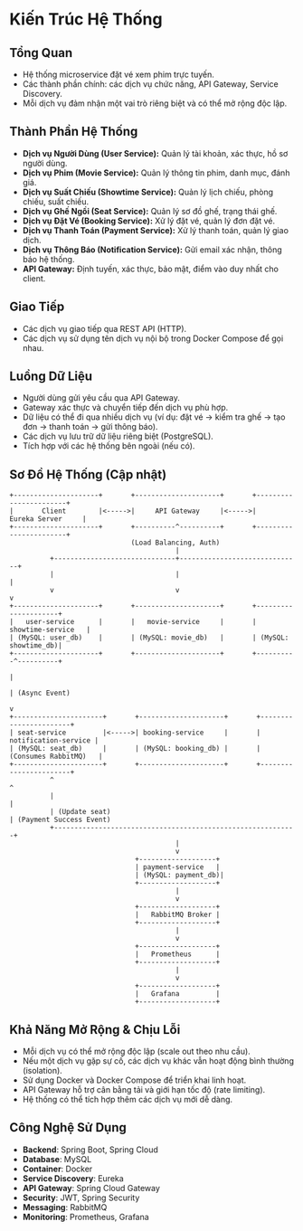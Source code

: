# Kiến Trúc Hệ Thống

## Tổng Quan
- Hệ thống microservice đặt vé xem phim trực tuyến.
- Các thành phần chính: các dịch vụ chức năng, API Gateway, Service Discovery.
- Mỗi dịch vụ đảm nhận một vai trò riêng biệt và có thể mở rộng độc lập.

## Thành Phần Hệ Thống

- **Dịch vụ Người Dùng (User Service):** Quản lý tài khoản, xác thực, hồ sơ người dùng.
- **Dịch vụ Phim (Movie Service):** Quản lý thông tin phim, danh mục, đánh giá.
- **Dịch vụ Suất Chiếu (Showtime Service):** Quản lý lịch chiếu, phòng chiếu, suất chiếu.
- **Dịch vụ Ghế Ngồi (Seat Service):** Quản lý sơ đồ ghế, trạng thái ghế.
- **Dịch vụ Đặt Vé (Booking Service):** Xử lý đặt vé, quản lý đơn đặt vé.
- **Dịch vụ Thanh Toán (Payment Service):** Xử lý thanh toán, quản lý giao dịch.
- **Dịch vụ Thông Báo (Notification Service):** Gửi email xác nhận, thông báo hệ thống.
- **API Gateway:** Định tuyến, xác thực, bảo mật, điểm vào duy nhất cho client.

## Giao Tiếp
- Các dịch vụ giao tiếp qua REST API (HTTP).
- Các dịch vụ sử dụng tên dịch vụ nội bộ trong Docker Compose để gọi nhau.

## Luồng Dữ Liệu
- Người dùng gửi yêu cầu qua API Gateway.
- Gateway xác thực và chuyển tiếp đến dịch vụ phù hợp.
- Dữ liệu có thể đi qua nhiều dịch vụ (ví dụ: đặt vé -> kiểm tra ghế -> tạo đơn -> thanh toán -> gửi thông báo).
- Các dịch vụ lưu trữ dữ liệu riêng biệt (PostgreSQL).
- Tích hợp với các hệ thống bên ngoài (nếu có).

## Sơ Đồ Hệ Thống (Cập nhật)

```
+---------------------+       +---------------------+       +-----------------------+
|       Client        |<----->|     API Gateway     |<----->|     Eureka Server     |
+---------------------+       +----------^----------+       +-----------------------+
                              (Load Balancing, Auth)
                                         |
          +------------------------------+------------------------------+
          |                              |                              |
          v                              v                              v
+---------------------+       +---------------------+       +---------------------+
|   user-service      |       |   movie-service     |       |  showtime-service   |
| (MySQL: user_db)    |       | (MySQL: movie_db)   |       | (MySQL: showtime_db)|
+---------------------+       +---------------------+       +----------^----------+
                                                                       |
                                                                       | (Async Event)
                                                                       v
+----------------------+       +---------------------+       +-----------------------+
| seat-service         |<----->| booking-service     |       |  notification-service |
| (MySQL: seat_db)     |       | (MySQL: booking_db) |       | (Consumes RabbitMQ)   |
+----------------------+       +---------------------+       +-----------------------+
          ^                                                            ^
          |                                                            |
          | (Update seat)                                             | (Payment Success Event)
          +------------------------------------------------------------+
                                         |
                                         v
                               +-------------------+
                               | payment-service   |
                               | (MySQL: payment_db)|
                               +-------------------+
                                         |
                                         v
                               +-------------------+
                               |   RabbitMQ Broker |
                               +-------------------+
                                         |
                                         v
                               +-------------------+
                               |   Prometheus      |
                               +-------------------+
                                         |
                                         v
                               +-------------------+
                               |   Grafana         |
                               +-------------------+
```

## Khả Năng Mở Rộng & Chịu Lỗi
- Mỗi dịch vụ có thể mở rộng độc lập (scale out theo nhu cầu).
- Nếu một dịch vụ gặp sự cố, các dịch vụ khác vẫn hoạt động bình thường (isolation).
- Sử dụng Docker và Docker Compose để triển khai linh hoạt.
- API Gateway hỗ trợ cân bằng tải và giới hạn tốc độ (rate limiting).
- Hệ thống có thể tích hợp thêm các dịch vụ mới dễ dàng.

## Công Nghệ Sử Dụng
- **Backend**: Spring Boot, Spring Cloud
- **Database**: MySQL
- **Container**: Docker
- **Service Discovery**: Eureka
- **API Gateway**: Spring Cloud Gateway
- **Security**: JWT, Spring Security
- **Messaging**: RabbitMQ
- **Monitoring**: Prometheus, Grafana


